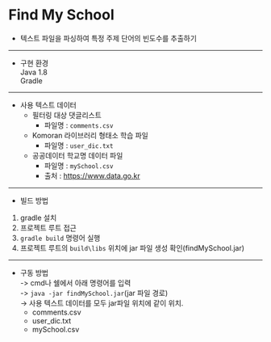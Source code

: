 # Find My School

- 텍스트 파일을 파싱하여 특정 주제 단어의 빈도수를 추출하기

---

- 구현 환경  
Java 1.8  
Gradle  

---

- 사용 텍스트 데이터  
  - 필터링 대상 댓글리스트  
    - 파일명 : `comments.csv`  
  - Komoran 라이브러리 형태소 학습 파일  
    - 파일명 : `user_dic.txt`  
  - 공공데이터 학교명 데이터 파일  
    - 파일명 : `mySchool.csv`  
    - 출처 : https://www.data.go.kr  

---

- 빌드 방법  
1. gradle 설치  
2. 프로젝트 루트 접근  
3. `gradle build` 명령어 실행  
4. 프로젝트 루트의 `build\libs` 위치에 jar 파일 생성 확인(findMySchool.jar)  

---  

- 구동 방법  
-> cmd나 쉘에서 아래 명령어를 입력  
-> `java -jar findMySchool.jar`(jar 파일 경로)  
-> 사용 텍스트 데이터를 모두 jar파일 위치에 같이 위치.
  - comments.csv
  - user_dic.txt
  - mySchool.csv
